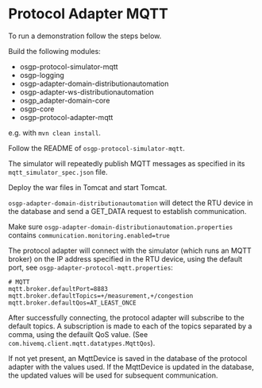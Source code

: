 <!--
SPDX-FileCopyrightText: Contributors to the GXF project

SPDX-License-Identifier: Apache-2.0
-->

# Protocol Adapter MQTT 

To run a demonstration follow the steps below.

Build the following modules:

* osgp-protocol-simulator-mqtt
* osgp-logging
* osgp-adapter-domain-distributionautomation
* osgp-adapter-ws-distributionautomation
* osgp_adapter-domain-core
* osgp-core
* osgp-protocol-adapter-mqtt

e.g. with `mvn clean install`.

Follow the README of `osgp-protocol-simulator-mqtt`. 

The simulator will repeatedly publish MQTT messages as specified in its `mqtt_simulator_spec.json` file.

Deploy the war files in Tomcat and start Tomcat. 

`osgp-adapter-domain-distributionautomation` will detect the RTU device in the database and send
a GET_DATA request to establish communication. 

Make sure `osgp-adapter-domain-distributionautomation.properties` contains `communication.monitoring.enabled=true`

The protocol adapter will connect with the simulator (which runs an MQTT broker) on the IP address specified
in the RTU device, using the default port, see `osgp-adapter-protocol-mqtt.properties`:

```
# MQTT
mqtt.broker.defaultPort=8883
mqtt.broker.defaultTopics=+/measurement,+/congestion
mqtt.broker.defaultQos=AT_LEAST_ONCE 
```

After successfully connecting, the protocol adapter will subscribe to the default topics. A subscription 
is made to each of the topics separated by a comma, using the defauilt QoS value. 
(See `com.hivemq.client.mqtt.datatypes.MqttQos`).

If not yet present, an MqttDevice is saved in the database of the protocol adapter with the values used. 
If the MqttDevice is updated in the database, the updated values will be used for subsequent communication.


